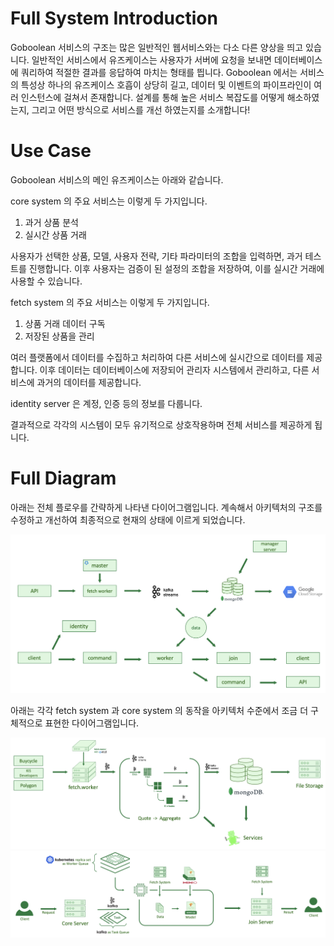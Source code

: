 

# Full System Introduction

Goboolean 서비스의 구조는 많은 일반적인 웹서비스와는 다소 다른 양상을 띄고 있습니다. 일반적인 서비스에서 유즈케이스는 사용자가 서버에 요청을 보내면 데이터베이스에 쿼리하여 적절한 결과를 응답하여 마치는 형태를 띕니다. Goboolean 에서는 서비스의 특성상 하나의 유즈케이스 호흡이 상당히 길고, 데이터 및 이벤트의 파이프라인이 여러 인스턴스에 걸쳐서 존재합니다. 설계를 통해 높은 서비스 복잡도를 어떻게 해소하였는지, 그리고 어떤 방식으로 서비스를 개선 하였는지를 소개합니다!


# Use Case

Goboolean 서비스의 메인 유즈케이스는 아래와 같습니다.

core system 의 주요 서비스는 이렇게 두 가지입니다.
1. 과거 상품 분석
2. 실시간 상품 거래

사용자가 선택한 상품, 모델, 사용자 전략, 기타 파라미터의 조합을 입력하면, 과거 테스트를 진행합니다.
이후 사용자는 검증이 된 설정의 조합을 저장하여, 이를 실시간 거래에 사용할 수 있습니다.


fetch system 의 주요 서비스는 이렇게 두 가지입니다.
1. 상품 거래 데이터 구독
2. 저장된 상품을 관리

여러 플랫폼에서 데이터를 수집하고 처리하여 다른 서비스에 실시간으로 데이터를 제공합니다.
이후 데이터는 데이터베이스에 저장되어 관리자 시스템에서 관리하고, 다른 서비스에 과거의 데이터를 제공합니다.


identity server 은 계정, 인증 등의 정보를 다룹니다.


결과적으로 각각의 시스템이 모두 유기적으로 상호작용하며 전체 서비스를 제공하게 됩니다.


# Full Diagram

아래는 전체 플로우를 간략하게 나타낸 다이어그램입니다. 계속해서 아키텍처의 구조를 수정하고 개선하여 최종적으로 현재의 상태에 이르게 되었습니다.


<img src="https://raw.githubusercontent.com/Goboolean/.github/main/asset/diagram/full-system.png" alt="full-diagram" > 




아래는 각각 fetch system 과 core system 의 동작을 아키텍처 수준에서 조금 더 구체적으로 표현한 다이어그램입니다.

<img src="https://raw.githubusercontent.com/Goboolean/.github/main/asset/diagram/fetch-system.png" alt="fetch-system" > 

<img src="https://raw.githubusercontent.com/Goboolean/.github/main/asset/diagram/core-system.png" alt="core-system" >

